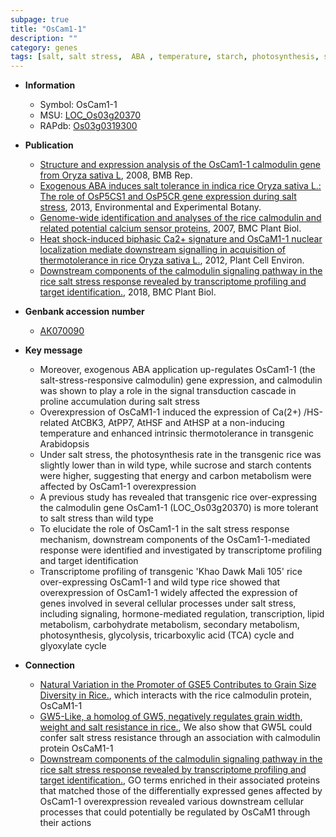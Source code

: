 ```yaml
---
subpage: true
title: "OsCam1-1"
description: ""
category: genes
tags: [salt, salt stress,  ABA , temperature, starch, photosynthesis, stress, stress response, sucrose]
---
```


* **Information**  
    + Symbol: OsCam1-1  
    + MSU: [LOC_Os03g20370](http://rice.plantbiology.msu.edu/cgi-bin/ORF_infopage.cgi?orf=LOC_Os03g20370)  
    + RAPdb: [Os03g0319300](http://rapdb.dna.affrc.go.jp/viewer/gbrowse_details/irgsp1?name=Os03g0319300)  

* **Publication**  
    + [Structure and expression analysis of the OsCam1-1 calmodulin gene from Oryza sativa L](http://www.ncbi.nlm.nih.gov/pubmed?term=Structure+and+expression+analysis+of+the+OsCam1-1+calmodulin+gene+from+Oryza+sativa+L%5BTitle%5D), 2008, BMB Rep.
    + [Exogenous ABA induces salt tolerance in indica rice Oryza sativa L.: The role of OsP5CS1 and OsP5CR gene expression during salt stress](http://www.ncbi.nlm.nih.gov/pubmed?term=Exogenous+ABA+induces+salt+tolerance+in+indica+rice+Oryza+sativa+L.:+The+role+of+OsP5CS1+and+OsP5CR+gene+expression+during+salt+stress%5BTitle%5D), 2013, Environmental and Experimental Botany.
    + [Genome-wide identification and analyses of the rice calmodulin and related potential calcium sensor proteins](http://www.ncbi.nlm.nih.gov/pubmed?term=Genome-wide+identification+and+analyses+of+the+rice+calmodulin+and+related+potential+calcium+sensor+proteins%5BTitle%5D), 2007, BMC Plant Biol.
    + [Heat shock-induced biphasic Ca2+ signature and OsCaM1-1 nuclear localization mediate downstream signalling in acquisition of thermotolerance in rice Oryza sativa L.](http://www.ncbi.nlm.nih.gov/pubmed?term=Heat+shock-induced+biphasic+Ca2++signature+and+OsCaM1-1+nuclear+localization+mediate+downstream+signalling+in+acquisition+of+thermotolerance+in+rice+Oryza+sativa+L.%5BTitle%5D), 2012, Plant Cell Environ.
    + [Downstream components of the calmodulin signaling pathway in the rice salt stress response revealed by transcriptome profiling and target identification.](http://www.ncbi.nlm.nih.gov/pubmed?term=Downstream+components+of+the+calmodulin+signaling+pathway+in+the+rice+salt+stress+response+revealed+by+transcriptome+profiling+and+target+identification.%5BTitle%5D), 2018, BMC Plant Biol.

* **Genbank accession number**  
    + [AK070090](http://www.ncbi.nlm.nih.gov/nuccore/AK070090)

* **Key message**  
    + Moreover, exogenous ABA application up-regulates OsCam1-1 (the salt-stress-responsive calmodulin) gene expression, and calmodulin was shown to play a role in the signal transduction cascade in proline accumulation during salt stress
    + Overexpression of OsCaM1-1 induced the expression of Ca(2+) /HS-related AtCBK3, AtPP7, AtHSF and AtHSP at a non-inducing temperature and enhanced intrinsic thermotolerance in transgenic Arabidopsis
    + Under salt stress, the photosynthesis rate in the transgenic rice was slightly lower than in wild type, while sucrose and starch contents were higher, suggesting that energy and carbon metabolism were affected by OsCam1-1 overexpression
    + A previous study has revealed that transgenic rice over-expressing the calmodulin gene OsCam1-1 (LOC_Os03g20370) is more tolerant to salt stress than wild type
    + To elucidate the role of OsCam1-1 in the salt stress response mechanism, downstream components of the OsCam1-1-mediated response were identified and investigated by transcriptome profiling and target identification
    + Transcriptome profiling of transgenic 'Khao Dawk Mali 105' rice over-expressing OsCam1-1 and wild type rice showed that overexpression of OsCam1-1 widely affected the expression of genes involved in several cellular processes under salt stress, including signaling, hormone-mediated regulation, transcription, lipid metabolism, carbohydrate metabolism, secondary metabolism, photosynthesis, glycolysis, tricarboxylic acid (TCA) cycle and glyoxylate cycle

* **Connection**  
    + [Natural Variation in the Promoter of GSE5 Contributes to Grain Size Diversity in Rice.](IQD), which interacts with the rice calmodulin protein, OsCaM1-1
    + [GW5-Like, a homolog of GW5, negatively regulates grain width, weight and salt resistance in rice.](http://www.ncbi.nlm.nih.gov/pubmed?term=GW5-Like,+a+homolog+of+GW5,+negatively+regulates+grain+width,+weight+and+salt+resistance+in+rice.%5BTitle%5D),  We also show that GW5L could confer salt stress resistance through an association with calmodulin protein OsCaM1-1
    + [Downstream components of the calmodulin signaling pathway in the rice salt stress response revealed by transcriptome profiling and target identification.](http://www.ncbi.nlm.nih.gov/pubmed?term=Downstream+components+of+the+calmodulin+signaling+pathway+in+the+rice+salt+stress+response+revealed+by+transcriptome+profiling+and+target+identification.%5BTitle%5D),  GO terms enriched in their associated proteins that matched those of the differentially expressed genes affected by OsCam1-1 overexpression revealed various downstream cellular processes that could potentially be regulated by OsCaM1 through their actions



